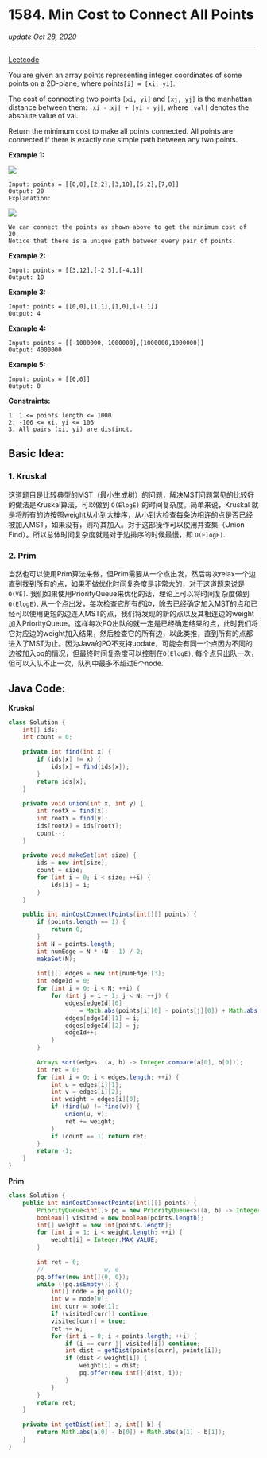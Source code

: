 # 1584. Min Cost to Connect All Points
_update Oct 28, 2020_

---
[Leetcode](https://leetcode.com/problems/min-cost-to-connect-all-points/)

You are given an array points representing integer coordinates of some points on a 2D-plane, where points`[i] = [xi, yi]`.

The cost of connecting two points `[xi, yi]` and `[xj, yj]` is the manhattan distance between them: `|xi - xj| + |yi - yj|`, where `|val|` denotes the absolute value of val.

Return the minimum cost to make all points connected. All points are connected if there is exactly one simple path between any two points.

**Example 1:**

![](https://assets.leetcode.com/uploads/2020/08/26/d.png)
```
Input: points = [[0,0],[2,2],[3,10],[5,2],[7,0]]
Output: 20
Explanation:
```

![](https://assets.leetcode.com/uploads/2020/08/26/c.png)
```
We can connect the points as shown above to get the minimum cost of 20.
Notice that there is a unique path between every pair of points.

```

**Example 2:**
```
Input: points = [[3,12],[-2,5],[-4,1]]
Output: 18
```

**Example 3:**
```
Input: points = [[0,0],[1,1],[1,0],[-1,1]]
Output: 4
```

**Example 4:**
```
Input: points = [[-1000000,-1000000],[1000000,1000000]]
Output: 4000000
```

**Example 5:**
```
Input: points = [[0,0]]
Output: 0
```

**Constraints:**
```
1. 1 <= points.length <= 1000
2. -106 <= xi, yi <= 106
3. All pairs (xi, yi) are distinct.
```

## Basic Idea:
### 1. Kruskal
这道题目是比较典型的MST（最小生成树）的问题，解决MST问题常见的比较好的做法是Kruskal算法，可以做到 `O(ElogE)` 的时间复杂度。简单来说，Kruskal 就是将所有的边按照weight从小到大排序，从小到大检查每条边相连的点是否已经被加入MST，如果没有，则将其加入。对于这部操作可以使用并查集（Union Find）。所以总体时间复杂度就是对于边排序的时候最慢，即 `O(ElogE)`.

### 2. Prim
当然也可以使用Prim算法来做，但Prim需要从一个点出发，然后每次relax一个边直到找到所有的点，如果不做优化时间复杂度是非常大的，对于这道题来说是 `O(VE)`. 我们如果使用PriorityQueue来优化的话，理论上可以将时间复杂度做到 `O(ElogE)`. 从一个点出发，每次检查它所有的边，除去已经确定加入MST的点和已经可以使用更短的边连入MST的点，我们将发现的新的点以及其相连边的weight加入PriorityQueue。这样每次PQ出队的就一定是已经确定结果的点，此时我们将它对应边的weight加入结果，然后检查它的所有边，以此类推，直到所有的点都进入了MST为止。因为Java的PQ不支持update，可能会有同一个点因为不同的边被加入pq的情况，但最终时间复杂度可以控制在`O(ElogE)`, 每个点只出队一次，但可以入队不止一次，队列中最多不超过E个node.

## Java Code:
**Kruskal**
```java
class Solution {
    int[] ids;
    int count = 0;
        
    private int find(int x) {
        if (ids[x] != x) {
            ids[x] = find(ids[x]);
        }
        return ids[x];
    }
    
    private void union(int x, int y) {
        int rootX = find(x);
        int rootY = find(y);
        ids[rootX] = ids[rootY];
        count--;
    }
    
    private void makeSet(int size) {
        ids = new int[size];
        count = size;
        for (int i = 0; i < size; ++i) {
            ids[i] = i;
        }
    }
    
    public int minCostConnectPoints(int[][] points) {
        if (points.length == 1) {
            return 0;
        }
        int N = points.length;
        int numEdge = N * (N - 1) / 2;
        makeSet(N);
        
        int[][] edges = new int[numEdge][3];
        int edgeId = 0;
        for (int i = 0; i < N; ++i) {
            for (int j = i + 1; j < N; ++j) {
                edges[edgeId][0] 
                    = Math.abs(points[i][0] - points[j][0]) + Math.abs(points[i][1] - points[j][1]);
                edges[edgeId][1] = i;
                edges[edgeId][2] = j;
                edgeId++;
            }
        }
        
        Arrays.sort(edges, (a, b) -> Integer.compare(a[0], b[0]));
        int ret = 0;
        for (int i = 0; i < edges.length; ++i) {
            int u = edges[i][1];
            int v = edges[i][2];
            int weight = edges[i][0];
            if (find(u) != find(v)) {
                union(u, v);
                ret += weight;
            }
            if (count == 1) return ret;
        }
        return -1;
    }
}
```

**Prim**
```java
class Solution {
    public int minCostConnectPoints(int[][] points) {
        PriorityQueue<int[]> pq = new PriorityQueue<>((a, b) -> Integer.compare(a[0], b[0]));
        boolean[] visited = new boolean[points.length];
        int[] weight = new int[points.length];
        for (int i = 1; i < weight.length; ++i) {
            weight[i] = Integer.MAX_VALUE;
        }
        
        int ret = 0;
        //                 w, e
        pq.offer(new int[]{0, 0});
        while (!pq.isEmpty()) {
            int[] node = pq.poll();
            int w = node[0];
            int curr = node[1];
            if (visited[curr]) continue;
            visited[curr] = true;
            ret += w;
            for (int i = 0; i < points.length; ++i) {
                if (i == curr || visited[i]) continue;
                int dist = getDist(points[curr], points[i]);
                if (dist < weight[i]) {
                    weight[i] = dist;
                    pq.offer(new int[]{dist, i});
                }
            }
        }
        return ret;
    }
    
    private int getDist(int[] a, int[] b) {
        return Math.abs(a[0] - b[0]) + Math.abs(a[1] - b[1]);
    }
}
```
